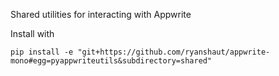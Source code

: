 Shared utilities for interacting with Appwrite


Install with 

`pip install -e "git+https://github.com/ryanshaut/appwrite-mono#egg=pyappwriteutils&subdirectory=shared" `